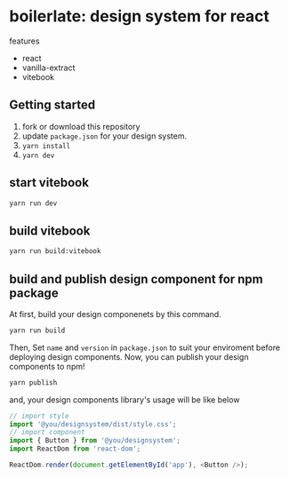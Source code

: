 # boilerlate: design system for react

features

- react
- vanilla-extract
- vitebook

## Getting started

1. fork or download this repository
2. update `package.json` for your design system.
3. `yarn install`
4. `yarn dev`

## start vitebook

```sh
yarn run dev
```

## build vitebook

```sh
yarn run build:vitebook
```

## build and publish design component for npm package

At first, build your design componenets by this command.

```sh
yarn run build
```

Then, Set `name` and `version` in `package.json` to suit your enviroment before deploying design components.
Now, you can publish your design components to npm!

```sh
yarn publish
```

and, your design components library's usage will be like below

```ts
// import style
import '@you/designsystem/dist/style.css';
// import component
import { Button } from '@you/designsystem';
import ReactDom from 'react-dom';

ReactDom.render(document.getElementById('app'), <Button />);
```
